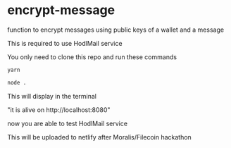 # encrypt-message
function to encrypt messages using public keys of a wallet and a message 

This is required to use HodlMail service

You only need to clone this repo and run these commands

```bash
yarn
```

```bash
node .
```

This will display in the terminal

"it is alive on http://localhost:8080"

now you are able to test HodlMail service

This will be uploaded to netlify after Moralis/Filecoin hackathon
